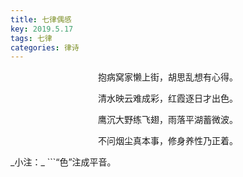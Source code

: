 ```yaml
---
title: 七律偶感
key: 2019.5.17
tags: 七律
categories: 律诗
---
```


<p align="center">抱病窝家懒上街，胡思乱想有心得。
</p>
<p align="center">清水映云难成彩，红霞逐日才出色。
</p>
<p align="center">鹰沉大野练飞翅，雨落平湖蓄微波。
</p>
<p align="center">不问烟尘真本事，修身养性乃正着。
</p>
_小注：_
```“色”注成平音。

```